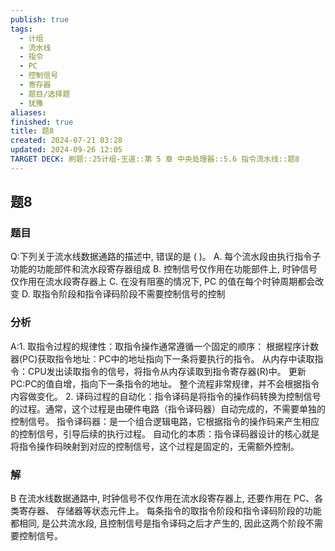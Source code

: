 ```yaml
---
publish: true
tags:
  - 计组
  - 流水线
  - 指令
  - PC
  - 控制信号
  - 寄存器
  - 题目/选择题
  - 犹豫
aliases: 
finished: true
title: 题8
created: 2024-07-21 03:28
updated: 2024-09-26 12:05
TARGET DECK: 刷题::25计组-王道::第 5 章 中央处理器::5.6 指令流水线::题8
---
```

## 题8
### 题目
Q:下列关于流水线数据通路的描述中, 错误的是 ( )。
A. 每个流水段由执行指令子功能的功能部件和流水段寄存器组成
B. 控制信号仅作用在功能部件上, 时钟信号仅作用在流水段寄存器上
C. 在没有阻塞的情况下, PC 的值在每个时钟周期都会改变
D. 取指令阶段和指令译码阶段不需要控制信号的控制
### 分析
A:1. 取指令过程的规律性：取指令操作通常遵循一个固定的顺序：
根据程序计数器(PC)获取指令地址：PC中的地址指向下一条将要执行的指令。
从内存中读取指令：CPU发出读取指令的信号，将指令从内存读取到指令寄存器(R)中。
更新PC:PC的值自增，指向下一条指令的地址。
整个流程非常规律，并不会根据指令内容做变化。
2. 译码过程的自动化：指令译码是将指令的操作码转换为控制信号的过程。通常，这个过程是由硬件电路（指令译码器）自动完成的，不需要单独的控制信号。
指令译码器：是一个组合逻辑电路，它根据指令的操作码来产生相应的控制信号，引导后续的执行过程。
自动化的本质：指令译码器设计的核心就是将指令操作码映射到对应的控制信号，这个过程是固定的，无需额外控制。
### 解
B
在流水线数据通路中, 时钟信号不仅作用在流水段寄存器上, 还要作用在 PC、各类寄存器、 存储器等状态元件上。
每条指令的取指令阶段和指令译码阶段的功能都相同, 是公共流水段, 且控制信号是指令译码之后才产生的, 因此这两个阶段不需要控制信号。
<!--ID: 1727368451564-->


